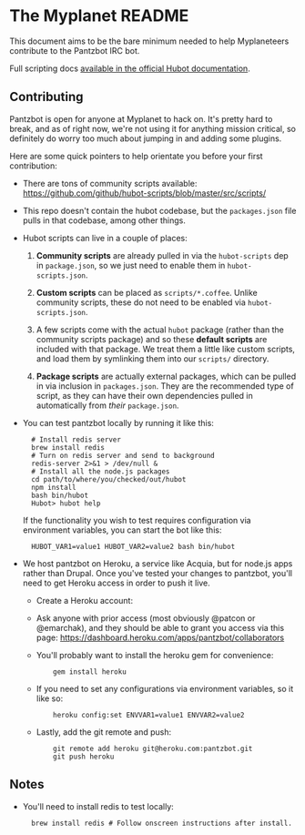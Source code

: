 The Myplanet README
===================

This document aims to be the bare minimum needed to help
Myplaneteers contribute to the Pantzbot IRC bot.

Full scripting docs [available in the official Hubot
documentation](https://github.com/github/hubot/blob/master/docs/scripting.md).

Contributing
------------

Pantzbot is open for anyone at Myplanet to hack on. It's pretty hard to
break, and as of right now, we're not using it for anything mission
critical, so definitely do worry too much about jumping in and adding
some plugins.

Here are some quick pointers to help orientate you before your first
contribution:

- There are tons of community scripts available:
  https://github.com/github/hubot-scripts/blob/master/src/scripts/

- This repo doesn't contain the hubot codebase, but the `packages.json`
file pulls in that codebase, among other things.

- Hubot scripts can live in a couple of places:

  1. **Community scripts** are already pulled in via the `hubot-scripts` dep
    in `package.json`, so we just need to enable them in
    `hubot-scripts.json`.

  2. **Custom scripts** can be placed as `scripts/*.coffee`. Unlike community
    scripts, these do not need to be enabled via `hubot-scripts.json`.

  3. A few scripts come with the actual `hubot` package (rather than the
    community scripts package) and so these **default scripts** are
    included with that package.  We treat them a little like custom scripts,
    and load them by symlinking them into our `scripts/` directory.

  4. **Package scripts** are actually external packages, which can be
    pulled in via inclusion in `packages.json`. They are the
    recommended type of script, as they can have their own dependencies
    pulled in automatically from *their* `package.json`.

- You can test pantzbot locally by running it like this:

        # Install redis server
        brew install redis
        # Turn on redis server and send to background
        redis-server 2>&1 > /dev/null &
        # Install all the node.js packages
        cd path/to/where/you/checked/out/hubot
        npm install
        bash bin/hubot
        Hubot> hubot help

  If the functionality you wish to test requires configuration via
environment variables, you can start the bot like this:

        HUBOT_VAR1=value1 HUBOT_VAR2=value2 bash bin/hubot

- We host pantzbot on Heroku, a service like Acquia, but for
  node.js apps rather than Drupal. Once you've tested your changes to
pantzbot, you'll need to get Heroku access in order to push it live.
  - Create a Heroku account:
  - Ask anyone with prior access (most obviously @patcon or @emarchak),
    and they should be able to grant you access via this page:
https://dashboard.heroku.com/apps/pantzbot/collaborators
  - You'll probably want to install the heroku gem for convenience:

            gem install heroku

  - If you need to set any configurations via environment variables, so
    it like so:

            heroku config:set ENVVAR1=value1 ENVVAR2=value2

  - Lastly, add the git remote and push:

            git remote add heroku git@heroku.com:pantzbot.git
            git push heroku

Notes
-----

* You'll need to install redis to test locally:

        brew install redis # Follow onscreen instructions after install.
